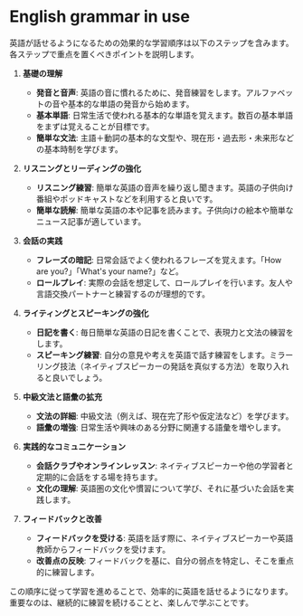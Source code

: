 # English grammar in use

英語が話せるようになるための効果的な学習順序は以下のステップを含みます。各ステップで重点を置くべきポイントを説明します。

1. **基礎の理解**
    - **発音と音声**: 英語の音に慣れるために、発音練習をします。アルファベットの音や基本的な単語の発音から始めます。
    - **基本単語**: 日常生活で使われる基本的な単語を覚えます。数百の基本単語をまずは覚えることが目標です。
    - **簡単な文法**: 主語＋動詞の基本的な文型や、現在形・過去形・未来形などの基本時制を学びます。

2. **リスニングとリーディングの強化**
    - **リスニング練習**: 簡単な英語の音声を繰り返し聞きます。英語の子供向け番組やポッドキャストなどを利用すると良いです。
    - **簡単な読解**: 簡単な英語の本や記事を読みます。子供向けの絵本や簡単なニュース記事が適しています。

3. **会話の実践**
    - **フレーズの暗記**: 日常会話でよく使われるフレーズを覚えます。「How are you?」「What's your name?」など。
    - **ロールプレイ**: 実際の会話を想定して、ロールプレイを行います。友人や言語交換パートナーと練習するのが理想的です。

4. **ライティングとスピーキングの強化**
    - **日記を書く**: 毎日簡単な英語の日記を書くことで、表現力と文法の練習をします。
    - **スピーキング練習**: 自分の意見や考えを英語で話す練習をします。ミラーリング技法（ネイティブスピーカーの発話を真似する方法）を取り入れると良いでしょう。

5. **中級文法と語彙の拡充**
    - **文法の詳細**: 中級文法（例えば、現在完了形や仮定法など）を学びます。
    - **語彙の増強**: 日常生活や興味のある分野に関連する語彙を増やします。

6. **実践的なコミュニケーション**
    - **会話クラブやオンラインレッスン**: ネイティブスピーカーや他の学習者と定期的に会話をする場を持ちます。
    - **文化の理解**: 英語圏の文化や慣習について学び、それに基づいた会話を実践します。

7. **フィードバックと改善**
    - **フィードバックを受ける**: 英語を話す際に、ネイティブスピーカーや英語教師からフィードバックを受けます。
    - **改善点の反映**: フィードバックを基に、自分の弱点を特定し、そこを重点的に練習します。

この順序に従って学習を進めることで、効率的に英語を話せるようになります。重要なのは、継続的に練習を続けることと、楽しんで学ぶことです。